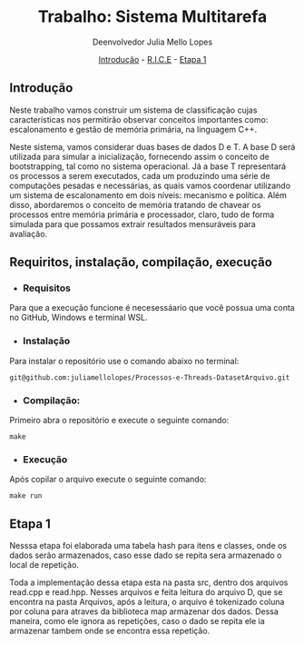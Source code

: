 <h1 align="center">Trabalho: Sistema Multitarefa</h1>

<p align="center">Deenvolvedor Julia Mello Lopes</p>
<p align="center">
  <a href="#introdução">Introdução</a> -
  <a href="#requisitos">R.I.C.E</a> -
  <a href="#etapa 1">Etapa 1</a>
</p>

## Introdução

<p>Neste trabalho vamos construir um sistema de classificação cujas características nos permitirão observar conceitos importantes como: escalonamento e gestão de memória primária, na linguagem C++. 

Neste sistema, vamos considerar duas bases de dados D e T. A base D será utilizada para simular a inicialização, fornecendo assim o conceito de bootstrapping, tal como no sistema operacional. Já a base T representará os processos a serem executados, cada um produzindo uma série de computações pesadas e necessárias, as quais vamos coordenar utilizando um sistema de escalonamento em dois níveis: mecanismo e política. Além disso, abordaremos o conceito de memória tratando de chavear os processos entre memória primária e processador, claro, tudo de forma simulada para que possamos extrair resultados mensuráveis para avaliação.<p/>

## Requiritos, instalação, compilação, execução

* ### Requisitos
<p>Para que a execução funcione é necesessáario que você possua uma conta no GitHub, Windows e terminal WSL.<p\>

* ### Instalação
<p>Para instalar o repositório use o comando abaixo no terminal:<p\>
    
    git@github.com:juliamellolopes/Processos-e-Threads-DatasetArquivo.git

* ### Compilação:
<p>Primeiro abra o repositório e execute o seguinte comando:</p>

    make
    
* ### Execução
<p>Após copilar o arquivo execute o seguinte comando:</p>

    make run 

## Etapa 1

<p>Nesssa etapa foi elaborada uma tabela hash para itens e classes, onde os dados serão armazenados, caso esse dado se repita sera armazenado o local de repetição.

Toda a implementação dessa etapa esta na pasta src, dentro dos arquivos read.cpp e read.hpp. Nesses arquivos e feita leitura do arquivo D, que se encontra na pasta Arquivos, após a leitura, o arquivo é tokenizado coluna por coluna para atraves da biblioteca map armazenar dos dados. Dessa maneira, como ele ignora as repetições, caso o dado se repita ele ia armazenar tambem onde se encontra essa repetição.

